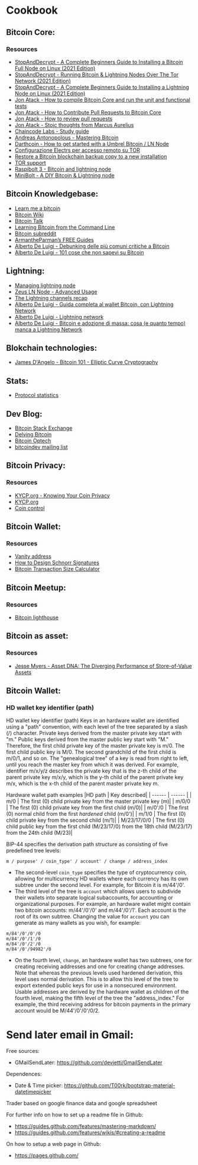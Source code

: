 # Cookbook
## Bitcoin Core:
### Resources

- [StopAndDecrypt - A Complete Beginners Guide to Installing a Bitcoin Full Node on Linux (2021 Edition)](https://medium.com/@stopanddecrypt/a-complete-beginners-guide-to-installing-a-bitcoin-full-node-on-linux-2021-edition-46bf20fbe8ff)
- [StopAndDecrypt - Running Bitcoin & Lightning Nodes Over The Tor Network (2021 Edition)](https://medium.com/@stopanddecrypt/running-bitcoin-lightning-nodes-over-the-tor-network-2021-edition-489180297d5)
- [StopAndDecrypt - A Complete Beginners Guide to Installing a Lightning Node on Linux (2021 Edition)](https://medium.com/@stopanddecrypt/a-complete-beginners-guide-to-installing-a-lightning-node-on-linux-2021-edition-ece227cfc35d)
- [Jon Atack - How to compile Bitcoin Core and run the unit and functional tests](https://jonatack.github.io/articles/how-to-compile-bitcoin-core-and-run-the-tests)
- [Jon Atack - How to Contribute Pull Requests to Bitcoin Core](https://jonatack.github.io/articles/how-to-contribute-pull-requests-to-bitcoin-core)
- [Jon Atack - How to review pull requests](https://jonatack.github.io/articles/how-to-review-pull-requests-in-bitcoin-core)
- [Jon Atack - Stoic thoughts from Marcus Aurelius](https://jonatack.github.io/articles/epictetus)
- [Chaincode Labs - Study guide](https://github.com/chaincodelabs/seminars)
- [Andreas Antonopolous - Mastering Bitcoin](https://github.com/bitcoinbook/bitcoinbook)
- [Darthcoin - How to get started with a Umbrel Bitcoin / LN Node](https://darthcoin.substack.com/p/umbrel-bitcoin-ln-node)
- [Configurazione Electrs per accesso remoto su TOR](https://whiterabbit21m.substack.com/p/configurazione-electrs-per-accesso?r=2kycbh)
- [Restore a Bitcoin blockchain backup copy to a new installation](https://objsal.medium.com/restore-a-bitcoin-blockchain-backup-copy-to-a-new-installation-550715a93862)
- [TOR support](https://github.com/bitcoin/bitcoin/blob/master/doc/tor.md)
- [Raspibolt 3 - Bitcoin and lightning node](https://raspibolt.org/)
- [MiniBolt -  A DIY Bitcoin & Lightning node](https://minibolt.minibolt.info/)

## Bitcoin Knowledgebase:
- [Learn me a bitcoin](https://learnmeabitcoin.com/)
- [Bitcoin Wiki](https://en.bitcoin.it/wiki/Main_Page)
- [Bitcoin Talk](https://bitcointalk.org/)
- [Learning Bitcoin from the Command Line](https://github.com/BlockchainCommons/Learning-Bitcoin-from-the-Command-Line)
- [Bitcoin subreddit](https://www.reddit.com/r/Bitcoin/)
- [ArmantheParman’s FREE Guides](https://armantheparman.com/)
- [Alberto De Luigi - Debunking delle più comuni critiche a Bitcoin](https://www.albertodeluigi.com/2021/04/30/debunking-critiche-bitcoin/)
- [Alberto De Luigi - 101 cose che non sapevi su Bitcoin](https://www.albertodeluigi.com/2019/03/03/101-cose-che-non-sapevi-su-bitcoin/)

## Lightning:
- [Managing lightning node](https://www.ridethelightning.info/)
- [Zeus LN Node - Advanced Usage](https://darthcoin.substack.com/p/zeus-node-advanced-usage?publication_id=506253&post_id=144360812&isFreemail=true&r=1lnquu)
- [The Lightning channels recap](https://massmux.org/p/the-lightning-channels-recap?publication_id=1579176&post_id=151883354&isFreemail=true&r=1lnquu&triedRedirect=true)
- [Alberto De Luigi - Guida completa al wallet Bitcoin, con Lightning Network](https://www.albertodeluigi.com/2020/12/13/wallet_lightning_network/)
- [Alberto De Luigi - Lightning network](https://www.albertodeluigi.com/index/bitcoin/lightning-network-english/)
- [Alberto De Luigi - Bitcoin e adozione di massa: cosa (e quanto tempo) manca a Lightning Network](https://www.albertodeluigi.com/2018/11/02/bitcoin-mass-adoption-lightning-network/)

## Blokchain technologies:
- [James D'Angelo - Bitcoin 101 - Elliptic Curve Cryptography](https://www.youtube.com/watch?v=iB3HcPgm_FI&list=PLzctEq7iZD-7-DgJM604zsndMapn9ff6q&index=18)



## Stats:
- [Protocol statistics](https://transactionfee.info/)

## Dev Blog:
- [Bitcoin Stack Exchange](https://bitcoin.stackexchange.com/users/5406/murch)
- [Delving Bitcoin](https://delvingbitcoin.org/)
- [Bitcoin Optech](https://bitcoinops.org/)
- [bitcoindev mailing list](https://groups.google.com/group/bitcoindev)

## Bitcoin Privacy:
### Resources
- [KYCP.org - Knowing Your Coin Privacy](https://medium.com/samourai-wallet/knowing-your-coin-privacy-using-kycp-org-7b3b4385d8b)
- [KYCP.org](https://kycp.org/#/)
- [Coin control](https://nopara73.medium.com/coin-control-is-must-learn-if-you-care-about-your-privacy-in-bitcoin-33b9a5f224a2)

## Bitcoin Wallet:
### Resources
- [Vanity address](https://bitcointalk.org/index.php?topic=25804.0)
- [How to Design Schnorr Signatures](https://www.youtube.com/watch?v=wjACBRJDfxc&list=WL&index=6)
- [Bitcoin Transaction Size Calculator](https://jlopp.github.io/bitcoin-transaction-size-calculator/)

## Bitcoin Meetup:
### Resources
- [Bitcoin lighthouse](https://bitcoinlighthouse.de/bitcoin-meetups/)


## Bitcoin as asset:
### Resources
- [Jesse Myers - Asset DNA: The Diverging Performance of Store-of-Value Assets](https://www.onceinaspecies.com/p/asset-dna-the-diverging-performance)




## Bitcoin Wallet:
### HD wallet key identifier (path)
HD wallet key identifier (path)
Keys in an hardware wallet are identified using a "path" convention, with each level of the tree separated by a slash (/) character. Private keys derived from the master private key start with "m." Public keys derived from the master public key start with "M." Therefore, the first child private key of the master private key is m/0. The first child public key is M/0. The second grandchild of the first child is m/0/1, and so on.
The "genealogical tree" of a key is read from right to left, until you reach the master key from which it was derived. For example, identifier m/x/y/z describes the private key that is the z-th child of the parent private key m/x/y, which is the y-th child of the parent private key m/x, which is the x-th child of the parent master private key m.


Hardware wallet path examples
|HD path | Key described|
| ------ | ------ |
| m/0 | The first (0) child private key from the master private key (m)|
| m/0/0 | The first (0) child private key from the first child (m/0)|
| m/0'/0 | The first (0) normal child from the first _hardened_ child (m/0')|
| m/1/0 | The first (0) child private key from the second child (m/1)|
| M/23/17/0/0 | The first (0) child public key from the first child (M/23/17/0) from the 18th child (M/23/17) from the 24th child (M/23)|

BIP-44 specifies the derivation path structure as consisting of five predefined tree levels:
```
m / purpose' / coin_type' / account' / change / address_index
```
- The second-level `coin_type` specifies the type of cryptocurrency coin, allowing for multicurrency HD wallets where each currency has its own subtree under the second level. For example, for Bitcoin it is m/44'/0'.
- The third level of the tree is `account` which allows users to subdivide their wallets into separate logical subaccounts, for accounting or organizational purposes. For example, an hardware wallet might contain two bitcoin accounts: m/44&#x27;/0&#x27;/0&#x27; and m/44&#x27;/0&#x27;/1&#x27;. Each account is the root of its own subtree. Changing the value for `account` you can generate as many wallets as you wish, for example:
```
m/84'/0'/0'/0
m/84'/0'/1'/0
m/84'/0'/2'/0
m/84'/0'/94982'/0
```
- On the fourth level, `change`, an hardware wallet has two subtrees, one for creating receiving addresses and one for creating change addresses. Note that whereas the previous levels used hardened derivation, this level uses normal derivation. This is to allow this level of the tree to export extended public keys for use in a nonsecured environment. Usable addresses are derived by the hardware wallet as children of the fourth level, making the fifth level of the tree the "address_index." For example, the third receiving address for bitcoin payments in the primary account would be M/44&#x27;/0&#x27;/0&#x27;/0/2. 


# Send later email in Gmail:
Free sources:
 - GMailSendLater: https://github.com/devietti/GmailSendLater

Dependences:
 - Date & Time picker: https://github.com/T00rk/bootstrap-material-datetimepicker



Trader based on google finance data and google spreadsheet

For further info on how to set up a readme file in Github:
 - https://guides.github.com/features/mastering-markdown/
 - https://guides.github.com/features/wikis/#creating-a-readme

On how to setup a web page in Github:
 - https://pages.github.com/
 


 
